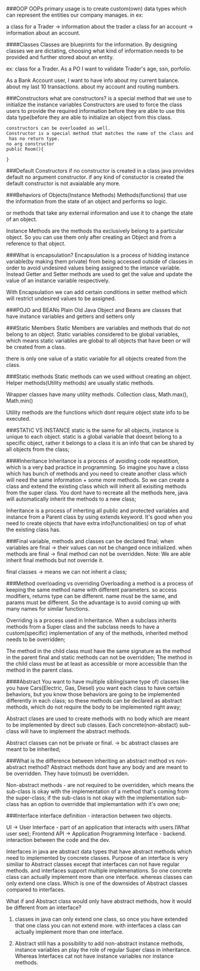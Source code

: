 ###OOP
OOPs primary usage is to create custom(own) data types which can 
represent the entities our company manages. 
in ex: 

a class for a Trader -> information about the trader
a class for an account  -> information about an account.

####Classes
Classes are blueprints for the information. By designing classes
we are dictating, choosing what kind of information needs to be 
provided and further stored about an entity.

ex: class for a Trader. 
As a PO I want to validate Trader's age, ssn, porfolio.

As a Bank Account user, I want to have info about my current balance.
about my last 10 transactions.
about my account and routing numbers.

###Constructors
 what are constructors?
 is a special method that we use to initialize the instance variables
 Constructors are used to force the class users to provide the required information
 before they are able to use this data type(before they are able to initialize an object
    from this class.

    constructors can be overloaded as well.
    Constructor is a special method that matches the name of the class and
     has no return type.
    no arg constructor
    public Room(){

    }

###Default Constructors
if no constructor is created in a class java provides default no argument constructor.
if any kind of constuctor is created the default constructor is not avaialable any more.



###Behaviors of Objects(Instance Methods)
Methods(functions) that use the information from the state of an object and performs so logic.

or methods that take any external information and use it to change the state of an object.

Instance Methods are the methods tha exclusively belong to a particular object.
So you can use them only after creating an Object and from a reference to that object.


###What is encapsulation? 
Encapsulation is a process of hidding instance variable(by making them private) from being accessed outside of classes in order to avoid
undesired values being assigned to the intance variable. Instead Getter and Setter methods
are used to get the value and update the value of an instance variable respectively.

With Encapsulation we can add certain conditions in setter method which will restrict undesired 
values to be assigned.



###POJO and BEANs
Plain Old Java Object and Beans are classes that have instance variables and getters and setters only




###Static Members
Static Members are variables and methods that do not belong to an object.
Static variables considered to be global variables, which means static variables are 
global to all objects that have been or will be created from a class. 

there is only one value of a static variable for all objects created from the class.

###Static methods
Static methods can we used without creating an object. 
Helper methods(Utility methods) are usually static methods.

Wrapper classes have many utility methods. 
Collection class,
Math.max(), Math.min()

Utility methods are the functions which dont require object state info to be executed. 



###STATIC VS INSTANCE
static is the same for all objects, instance is unique to each object. static is a global variable that doesnt belong
to a specific object, rather it belongs to a class it is an info that can be shared by all objects from the class;


####Inheritance
Inheritance is a process of avoiding code repeatition, which is a very bad practice in programming. 
So imagine you have a class which has bunch of methods and you need to create another class which will need the same 
information + some more methods. So we can create a class and extend the existing class which will inherit
all exisiting methods from the super class. You dont 
have to recreate all the methods here, java will
automatically inherit the methods to a new class;

Inheritance is a process of inherting all public and protected
variables and instance from a Parent class by using 
extends keyword. It's good when you need to create objects
that have extra info(functionalities) on top of what the existing class has.


###Final 
variable, methods and classes can be declared final;
when variables are final -> their values can not be changed once initialized.
when methods are final ->  final method can not be overridden. Note:
We are able inherit final methods but not override it.

final classes -> means we can not inherit a class;



###Method overloading vs overriding
Overloading a method is a process of keeping the same method name 
with different parameters. so access modifiers, returns type can be different.
name must be the same, and params must be different. So the advantage is
to avoid coming up with many names for similar functions. 


Overriding is a process used in Inheritance. When a subclass inherits 
methods from a Super class and the subclass needs to have a custom(specific)
implementation of any of the methods, inherited method needs to be overridden;

The method in the child class must have the same signature as the method in the parent 
final and static methods can not be overridden;
The method in the child class must be at least as accessible or more accessible 
than the method in the parent class. 



####Abstract
You want to have multiple sibling(same type of) classes like you have Cars(Electric, Gas, Diesel) you want each class
to have certain behaviors, but you know those behaviors are going to be implemented differently in each class;
so these methods can be declared as abstract methods, which do not require the body to be implemented right away;


Abstract clases are used to create methods with no body which are meant to be implemented by direct sub classes.
Each concrete(non-abstact) sub-class will have to implement the abstract methods. 

Abstract classes can not be private or final. -> bc abstract classes are meant to be inherited;


###What is the difference between inheriting an abstract method vs non-abstract method?
Abstract methods dont have any body and are meant to be overridden. They have to(must) be overridden. 

Non-abstract methods - are not required to be overridden, which means the sub-class is okay with the implementation of 
a method that's coming from the super-class; if the sub-class is not okay with the implementation
sub-class has an option to overridde that implemantation with it's own one;


###Interface
interface definition - interaction between two objects.

UI -> User Interface - part of an application that interacts with users.(What user see); Frontend
API -> Application Programming Interface - backend. interaction between the code and the dev.


Interfaces in java are abstract data types that have abstract methods which need to implemented by concrete classes.
Purpose of an interface is very similiar to Abstract classes except that interfaces can not have regular methods.
and interfaces support multiple implemenations. So one concrete class can actually implement more than one interface. 
whereas classes can only extend one class. Which is one of the downsides of Abstract classes compared to interfaces.


What if and Abstract class would only have abstract methods, how it would be different from an interface?
1. classes in java can only extend one class, so once you have extended that one class you can not extend more. 
with interfaces a class can actually implement more than one interface.

2. Abstract still has a possibility to add non-abstract instance methods, instance variables an play the role of 
regular Super class in inheritance. Whereas Interfaces cat not have instance variables nor instance methods. 



